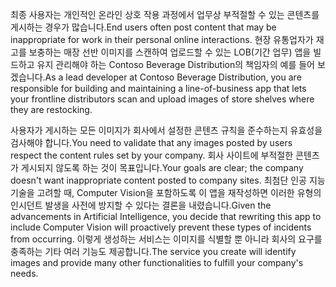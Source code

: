 <span data-ttu-id="4b035-101">최종 사용자는 개인적인 온라인 상호 작용 과정에서 업무상 부적절할 수 있는 콘텐츠를 게시하는 경우가 많습니다.</span><span class="sxs-lookup"><span data-stu-id="4b035-101">End users often post content that may be inappropriate for work in their personal online interactions.</span></span> <span data-ttu-id="4b035-102">현장 유통업자가 재고를 보충하는 매장 선반 이미지를 스캔하여 업로드할 수 있는 LOB(기간 업무) 앱을 빌드하고 유지 관리해야 하는 Contoso Beverage Distribution의 책임자의 예를 들어 보겠습니다.</span><span class="sxs-lookup"><span data-stu-id="4b035-102">As a lead developer at Contoso Beverage Distribution, you are responsible for building and maintaining a line-of-business app that lets your frontline distributors scan and upload images of store shelves where they are restocking.</span></span> 

<span data-ttu-id="4b035-103">사용자가 게시하는 모든 이미지가 회사에서 설정한 콘텐츠 규칙을 준수하는지 유효성을 검사해야 합니다.</span><span class="sxs-lookup"><span data-stu-id="4b035-103">You need to validate that any images posted by users respect the content rules set by your company.</span></span> <span data-ttu-id="4b035-104">회사 사이트에 부적절한 콘텐츠가 게시되지 않도록 하는 것이 목표입니다.</span><span class="sxs-lookup"><span data-stu-id="4b035-104">Your goals are clear; the company doesn't want inappropriate content posted to company sites.</span></span> <span data-ttu-id="4b035-105">최첨단 인공 지능 기술을 고려할 때, Computer Vision을 포함하도록 이 앱을 재작성하면 이러한 유형의 인시던트 발생을 사전에 방지할 수 있다는 결론을 내렸습니다.</span><span class="sxs-lookup"><span data-stu-id="4b035-105">Given the advancements in Artificial Intelligence, you decide that rewriting this app to include Computer Vision will proactively prevent these types of incidents from occurring.</span></span> <span data-ttu-id="4b035-106">이렇게 생성하는 서비스는 이미지를 식별할 뿐 아니라 회사의 요구를 충족하는 기타 여러 기능도 제공합니다.</span><span class="sxs-lookup"><span data-stu-id="4b035-106">The service you create will identify images and provide many other functionalities to fulfill your company's needs.</span></span>

<!--## Learning objectives 
- Create a Computer Vision API Service
- Analyze an image and identify its content
- Generate thumbnails
- Extract printed text
- Convert handwritten words into text-->
